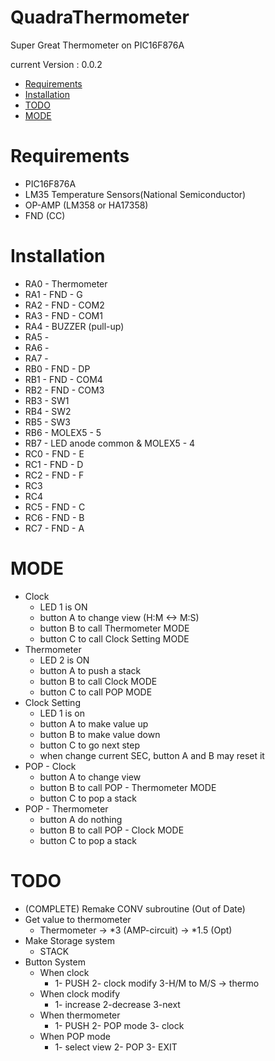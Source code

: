 # QuadraThermometer
Super Great Thermometer on PIC16F876A

current Version : 0.0.2


- [Requirements](#requirements)
- [Installation](#installation)
- [TODO](#todo)
- [MODE](#mode)

# Requirements
- PIC16F876A
- LM35 Temperature Sensors(National Semiconductor)
- OP-AMP (LM358 or HA17358)
- FND (CC)

# Installation
- RA0 - Thermometer
- RA1 - FND - G
- RA2 - FND - COM2
- RA3 - FND - COM1
- RA4 - BUZZER (pull-up)
- RA5 - 
- RA6 - 
- RA7 -
- RB0 - FND - DP
- RB1 - FND - COM4
- RB2 - FND - COM3
- RB3 - SW1
- RB4 - SW2
- RB5 - SW3
- RB6 - MOLEX5 - 5
- RB7 - LED anode common & MOLEX5 - 4
- RC0 - FND - E
- RC1 - FND - D
- RC2 - FND - F
- RC3 
- RC4
- RC5 - FND - C
- RC6 - FND - B
- RC7 - FND - A

# MODE
- Clock
  - LED 1 is ON
  - button A to change view (H:M <-> M:S)
  - button B to call Thermometer MODE
  - button C to call Clock Setting MODE
- Thermometer
  - LED 2 is ON
  - button A to push a stack
  - button B to call Clock MODE
  - button C to call POP MODE
- Clock Setting
  - LED 1 is on
  - button A to make value up
  - button B to make value down
  - button C to go next step
  - when change current SEC, button A and B may reset it
- POP - Clock
  - button A to change view
  - button B to call POP - Thermometer MODE
  - button C to pop a stack
- POP - Thermometer
  - button A do nothing
  - button B to call POP - Clock MODE
  - button C to pop a stack

# TODO
- (COMPLETE) Remake CONV subroutine (Out of Date)
- Get value to thermometer
  - Thermometer -> *3 (AMP-circuit) -> *1.5 (Opt)
- Make Storage system
  - STACK
- Button System
  - When clock
    - 1- PUSH 2- clock modify 3-H/M to M/S -> thermo
  - When clock modify
    - 1- increase 2-decrease 3-next
  - When thermometer
    - 1- PUSH 2- POP mode 3- clock
  - When POP mode
    - 1- select view 2- POP 3- EXIT